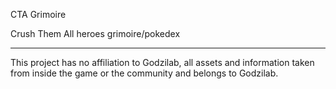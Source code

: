 CTA Grimoire

Crush Them All heroes grimoire/pokedex

---

This project has no affiliation to Godzilab, all assets and information taken from inside
the game or the community and belongs to Godzilab.
